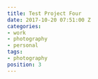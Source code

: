 ```yaml
---
title: Test Project Four
date: 2017-10-20 07:51:00 Z
categories:
- work
- photography
- personal
tags:
- photography
position: 3
---
```


